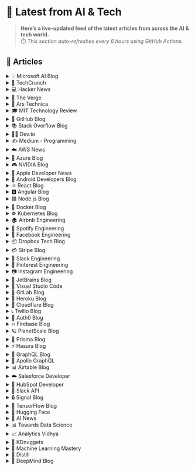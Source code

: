 # 📰 Latest from AI & Tech  

> **Here’s a live-updated feed of the latest articles from across the AI & tech world.**  
> ⏱️ *This section auto-refreshes every 6 hours using GitHub Actions.*

## 📰 Articles
<!-- BLOG-POST-LIST:START -->

<details>
<summary>💡 Microsoft AI Blog</summary>

- [A conversation with Kevin Scott: What’s next in AI](https://blogs.microsoft.com/ai/a-conversation-with-kevin-scott-whats-next-in-ai/) (2022-12-06)
- [From Hot Wheels to handling content: How brands are using Microsoft AI to be more productive and imaginative](https://blogs.microsoft.com/ai/from-hot-wheels-to-handling-content-how-brands-are-using-microsoft-ai-to-be-more-productive-and-imaginative/) (2022-10-12)
- [Microsoft open sources its ‘farm of the future’ toolkit](https://blogs.microsoft.com/ai/microsoft-open-sources-its-farm-of-the-future-toolkit/) (2022-10-06)
- [How data and AI will transform contact centres for financial services](https://cloudblogs.microsoft.com/industry-blog/en-gb/financial-services/2022/07/25/how-data-and-ai-will-transform-contact-centres-for-financial-services/) (2022-07-25)
- [AI-equipped drones study dolphins on the edge of extinction](https://news.microsoft.com/apac/features/ai-drones-dolphins-maui63/) (2022-07-21)

</details>

<details>
<summary>🚀 TechCrunch</summary>

- [Beware coworkers who produce AI-generated ‘workslop’](https://techcrunch.com/2025/09/27/beware-coworkers-who-produce-ai-generated-workslop/) (2025-09-27)
- [AI startup Friend spent more than $1M on all those subway ads](https://techcrunch.com/2025/09/27/ai-startup-friend-spent-more-than-1m-on-all-those-subway-ads/) (2025-09-27)
- [Trump demands Microsoft fire global affairs head Lisa Monaco](https://techcrunch.com/2025/09/27/trump-demands-microsoft-fire-global-affairs-head-lisa-monaco/) (2025-09-27)
- [How South Korea plans to best OpenAI, Google, others with homegrown AI ](https://techcrunch.com/2025/09/27/how-south-korea-plans-to-best-openai-google-others-with-homegrown-ai/) (2025-09-27)
- [Famed roboticist says humanoid robot bubble is doomed to burst](https://techcrunch.com/2025/09/26/famed-roboticist-says-humanoid-robot-bubble-is-doomed-to-burst/) (2025-09-27)

</details>

<details>
<summary>💻 Hacker News</summary>

- [UK government underwriting £1.5B loan to Jaguar Land Rover after cyber-attack](https://www.theguardian.com/business/2025/sep/27/jaguar-land-rover-plans-to-restart-engine-manufacturing-in-early-october-report-says) (2025-09-28)
- [Reports: EA set to be sold to private investors for up to $50B](https://arstechnica.com/gaming/2025/09/reports-ea-set-to-be-sold-to-private-investors-for-up-to-50-billion/) (2025-09-28)
- [Spending on AI Is at Epic Levels. Will It Ever Pay Off?](https://www.wsj.com/tech/ai/ai-bubble-building-spree-55ee6128) (2025-09-27)
- [Why Warm Countries Are Poorer](https://unchartedterritories.tomaspueyo.com/p/mountains) (2025-09-27)
- [Microwave weapon downs 49 drones with a single blast](https://newatlas.com/military/microwave-beam-anti-drone-weapon/) (2025-09-27)

</details>

<details>
<summary>📱 The Verge</summary>

- [Martin Shkreli can be sued for copying Wu-Tang’s one-of-a-kind record](https://www.theverge.com/news/787023/martin-shkreli-sued-for-copying-wu-tang-clan-record) (2025-09-27)
- [Switch 2 controllers and the OnePlus Watch 3 top our list of the best deals this week](https://www.theverge.com/tech/786564/nintendo-switch-2-easysmx-controller-oneplus-watch-3-deal-sale) (2025-09-27)
- [The strangest game of the year is a channel-surfing simulator](https://www.theverge.com/games/785848/blippo-plus-review-switch-steam) (2025-09-27)
- [Can Google be trusted without a break up?](https://www.theverge.com/policy/786930/google-doj-ad-tech-remedies-break-up-trust) (2025-09-27)
- [When this EV maker collapsed, its customers became the car company](https://www.theverge.com/transportation/785872/fisker-ocean-ownership-association-software-recall) (2025-09-27)

</details>

<details>
<summary>🔬 Ars Technica</summary>

- [The current war on science, and who’s behind it](https://arstechnica.com/science/2025/09/who-should-we-blame-for-the-current-war-on-science/) (2025-09-27)
- [Why LA Comic Con thought making an AI-powered Stan Lee hologram was a good idea](https://arstechnica.com/ai/2025/09/why-la-comic-con-thought-making-an-ai-powered-stan-lee-hologram-was-a-good-idea/) (2025-09-27)
- [Can AI detect hedgehogs from space? Maybe if you find brambles first.](https://arstechnica.com/ai/2025/09/can-ai-detect-hedgehogs-from-space-maybe-if-you-find-brambles-first/) (2025-09-26)
- [Woman hospitalized with pain and vomiting—diet soda cured her](https://arstechnica.com/health/2025/09/woman-hospitalized-with-pain-and-vomiting-a-diet-soda-cured-her/) (2025-09-26)
- [LG’s $1,800 TV for seniors makes misguided assumptions](https://arstechnica.com/gadgets/2025/09/lgs-1800-tv-for-seniors-comes-with-an-upcharge-and-ai-button/) (2025-09-26)

</details>

<details>
<summary>🎓 MIT Technology Review</summary>

- [US investigators are using AI to detect child abuse images made by AI](https://www.technologyreview.com/2025/09/26/1124343/us-investigators-are-using-ai-to-detect-child-abuse-images-made-by-ai/) (2025-09-26)
- [The Download: shoplifter-chasing drones, and Trump’s TikTok deal](https://www.technologyreview.com/2025/09/26/1124253/the-download-shoplifter-chasing-drones-and-trumps-tiktok-deal/) (2025-09-26)
- [Shoplifters could soon be chased down by drones](https://www.technologyreview.com/2025/09/25/1124088/shoplifters-could-soon-be-chased-down-by-drones/) (2025-09-25)
- [The Download: growing threats to vulnerable languages, and fact-checking Trump’s medical claims](https://www.technologyreview.com/2025/09/25/1124079/the-download-threats-vulnerable-languages-and-trump-medical-claims/) (2025-09-25)
- [Fusion power plants don’t exist yet, but they’re making money anyway](https://www.technologyreview.com/2025/09/25/1124050/fusion-future-funding/) (2025-09-25)

</details>

<details>
<summary>🐙 GitHub Blog</summary>

- [How GitHub protects developers from copyright enforcement overreach](https://github.blog/news-insights/policy-news-and-insights/how-github-protects-developers-from-copyright-enforcement-overreach/) (2025-09-26)
- [Kicking off Cybersecurity Awareness Month 2025: Researcher Spotlights and Enhanced Incentives](https://github.blog/security/vulnerability-research/kicking-off-cybersecurity-awareness-month-2025-researcher-spotlights-and-enhanced-incentives/) (2025-09-26)
- [Building beyond the browser: Keeley Hammond on Electron, open source, and the future of maintainership](https://github.blog/open-source/maintainers/building-beyond-the-browser-keeley-hammond-on-electron-open-source-and-the-future-of-maintainership/) (2025-09-25)
- [GitHub Copilot gets smarter at finding your code: Inside our new embedding model ](https://github.blog/news-insights/product-news/copilot-new-embedding-model-vs-code/) (2025-09-24)
- [Using AI to map hope for refugees with UNHCR, the UN Refugee Agency](https://github.blog/open-source/social-impact/using-ai-to-map-hope-for-refugees-with-unhcr-the-un-refugee-agency/) (2025-09-24)

</details>

<details>
<summary>📚 Stack Overflow Blog</summary>

- [Getting Backstage in front of a shifting dev experience](https://stackoverflow.blog/2025/09/26/getting-backstage-in-front-of-a-shifting-dev-experience/) (2025-09-26)
- [The history and future of software development (part 1)](https://stackoverflow.blog/2025/09/24/the-history-and-future-of-software-development-part-1/) (2025-09-24)
- [Democratizing your data access with AI agents](https://stackoverflow.blog/2025/09/23/democratizing-your-data-access-with-ai-agents/) (2025-09-23)
- [Off with your CMS’s head! Composability and security in headless CMS](https://stackoverflow.blog/2025/09/19/off-with-your-cms-s-head-composability-and-security-in-headless-cms/) (2025-09-19)
- [Stack Overflow is helping you learn to code with new resources](https://stackoverflow.blog/2025/09/18/stack-overflow-is-helping-you-learn-to-code-with-new-resources/) (2025-09-18)

</details>

<details>
<summary>👨‍💻 Dev.to</summary>

- [Streams de Dados: Processamento de Informações em Tempo Real](https://dev.to/programadriano/streams-de-dados-processamento-de-informacoes-em-tempo-real-2ccm) (2025-09-28)
- [Maximizing Your Development Skills: Proven Strategies for Continuous Learning](https://dev.to/mikeover/maximizing-your-development-skills-proven-strategies-for-continuous-learning-527l) (2025-09-28)
- [Crolite: filling the "Mojolicious::Lite" gap in the Cro ecosystem](https://dev.to/fco/crolite-filling-the-mojoliciouslite-gap-in-the-cro-ecosystem-4ebi) (2025-09-28)
- [Promise Hashes](https://dev.to/oculus42/promise-hashes-394j) (2025-09-28)
- [Architectures for Manufacturing Software: Quick Deployment in a Single Plant](https://dev.to/harshal_jaiswal_9867fe65b/architectures-for-manufacturing-software-quick-deployment-in-a-single-plant-5cj6) (2025-09-28)

</details>

<details>
<summary>✍️ Medium - Programming</summary>

- [Python’s Hidden Arsenal: Libraries and Patterns That Feel Like Superpowers](https://medium.com/codrift/pythons-hidden-arsenal-libraries-and-patterns-that-feel-like-superpowers-59153a299d5a?source=rss------programming-5) (2025-09-28)
- [Installing Python Packages with pip: A Guide for Data Analysts](https://medium.com/@rabailzaheer/installing-python-packages-with-pip-a-guide-for-data-analysts-c97ef149e916?source=rss------programming-5) (2025-09-28)
- [Go Map Iteration Behavior](https://medium.com/@AlexanderObregon/go-map-iteration-behavior-e33dee785cb4?source=rss------programming-5) (2025-09-28)
- [Replacing Vowels in Text with Java Code](https://medium.com/@AlexanderObregon/replacing-vowels-in-text-with-java-code-01085835e722?source=rss------programming-5) (2025-09-28)
- [Field Level Encryption in Spring Boot Database Records](https://medium.com/@AlexanderObregon/field-level-encryption-in-spring-boot-database-records-6cb56d9aae56?source=rss------programming-5) (2025-09-28)

</details>

<details>
<summary>☁️ AWS News</summary>

- [Accelerate AI agent development with the Nova Act IDE extension](https://aws.amazon.com/blogs/aws/accelerate-ai-agent-development-with-the-nova-act-ide-extension/) (2025-09-23)
- [AWS Weekly Roundup: Amazon Q Developer, AWS Step Functions, AWS Cloud Club Captain deadline, and more (September 22, 2025)](https://aws.amazon.com/blogs/aws/aws-weekly-roundup-amazon-q-developer-aws-step-functions-aws-cloud-club-captain-deadline-and-more-september-22-2025/) (2025-09-22)
- [Qwen models are now available in Amazon Bedrock](https://aws.amazon.com/blogs/aws/qwen-models-are-now-available-in-amazon-bedrock/) (2025-09-18)
- [DeepSeek-V3.1 model now available in Amazon Bedrock](https://aws.amazon.com/blogs/aws/deepseek-v3-1-now-available-in-amazon-bedrock/) (2025-09-18)
- [AWS named as a Leader in 2025 Gartner Magic Quadrant for Cloud-Native Application Platforms and Container Management](https://aws.amazon.com/blogs/aws/aws-named-as-a-leader-in-2025-gartner-magic-quadrant-for-cloud-native-application-platforms-and-container-management/) (2025-09-15)

</details>

<details>
<summary>🔵 Azure Blog</summary>

- [Introducing Microsoft Marketplace — Thousands of solutions. Millions of customers. One Marketplace.](https://blogs.microsoft.com/blog/2025/09/25/introducing-microsoft-marketplace-thousands-of-solutions-millions-of-customers-one-marketplace/) (2025-09-25)
- [Agent Factory: Designing the open agentic web stack](https://azure.microsoft.com/en-us/blog/agent-factory-designing-the-open-agentic-web-stack/) (2025-09-24)
- [How Azure Cobalt 100 VMs are powering real-world solutions, delivering performance and efficiency results](https://azure.microsoft.com/en-us/blog/how-azure-cobalt-100-vms-are-powering-real-world-solutions-delivering-performance-and-efficiency-results/) (2025-09-23)
- [Accelerate migration and modernization with agentic AI](https://azure.microsoft.com/en-us/blog/accelerate-migration-and-modernization-with-agentic-ai/) (2025-09-23)
- [Inside the world’s most powerful AI datacenter](https://blogs.microsoft.com/blog/2025/09/18/inside-the-worlds-most-powerful-ai-datacenter/) (2025-09-18)

</details>

<details>
<summary>🎮 NVIDIA Blog</summary>

- [‘Vietnam Puts AI at the Center of Its Economic Strategy,’ Deputy Director of the Vietnam National Innovation Center Says at NVIDIA AI Day Ho Chi Minh City](https://blogs.nvidia.com/blog/ai-day-ho-chi-minh-city/) (2025-09-25)
- [Pilots Wanted: Stream ‘Mecha BREAK’ on GeForce NOW](https://blogs.nvidia.com/blog/geforce-now-thursday-mecha-break/) (2025-09-25)
- [Open Secret: How NVIDIA Nemotron Models, Datasets and Techniques Fuel AI Development](https://blogs.nvidia.com/blog/nemotron-open-source-ai/) (2025-09-24)
- [Canada Goes All In on AI: NVIDIA Joins Nations’ Technology Leaders in Montreal to Shape Sovereign AI Strategy](https://blogs.nvidia.com/blog/canada-all-in/) (2025-09-24)
- [At Climate Week NYC, NVIDIA Details AI’s Key Role in Energy Efficiency](https://blogs.nvidia.com/blog/ai-energy-innovation-climate-research/) (2025-09-23)

</details>

<details>
<summary>🍎 Apple Developer News</summary>

- [Upcoming Currency Change in Bulgaria](https://developer.apple.com/news/?id=rbfp3bpb) (2025-09-25)
- [Get ready with the latest beta releases](https://developer.apple.com/news/?id=4uj8znqq) (2025-09-22)
- [App Store submissions now open for the latest OS releases](https://developer.apple.com/news/?id=6lxhtioi) (2025-09-09)
- [Hello Developer: September 2025](https://developer.apple.com/news/?id=6zd7a3al) (2025-09-02)
- [Awe dropping.](https://developer.apple.com/news/?id=p9nukitr) (2025-08-26)

</details>

<details>
<summary>🤖 Android Developers Blog</summary>

- [#WeArePlay: Meet the people building vibrant communities with their apps and games](https://android-developers.googleblog.com/2025/09/weareplay-meet-the-people-building-vibrant-communities-with-their-apps-and-games.html) (2025-09-24)
- [Introducing the Google Play Games Level Up program](https://android-developers.googleblog.com/2025/09/introducing-google-play-games-level-up.html) (2025-09-23)
- [Elevating media playback : A deep dive into Media3’s PreloadManager - Part 2](https://android-developers.googleblog.com/2025/09/a-deep-dive-into-media3-preloadmanager.html) (2025-09-22)
- [Gratitude's developers released 2X the amount of innovative experiments with the help of Gemini in Android Studio](https://android-developers.googleblog.com/2025/09/gratitudes-developers-released-2x.html) (2025-09-18)
- [#WeArePlay: Meet the people whose personal challenges inspired their apps and games.](https://android-developers.googleblog.com/2025/09/weareplay-meet-people-whose-personal.html) (2025-09-18)

</details>

<details>
<summary>⚛️ React Blog</summary>

- [React Labs: What We've Been Working On – June 2022](https://reactjs.org/blog/2022/06/15/react-labs-what-we-have-been-working-on-june-2022.html) (2022-06-15)
- [React v18.0](https://reactjs.org/blog/2022/03/29/react-v18.html) (2022-03-29)
- [How to Upgrade to React 18](https://reactjs.org/blog/2022/03/08/react-18-upgrade-guide.html) (2022-03-08)
- [React Conf 2021 Recap](https://reactjs.org/blog/2021/12/17/react-conf-2021-recap.html) (2021-12-17)
- [The Plan for React 18](https://reactjs.org/blog/2021/06/08/the-plan-for-react-18.html) (2021-06-08)

</details>

<details>
<summary>🅰️ Angular Blog</summary>

- [Beyond the Horizon: How Angular is Embracing AI for Next-Gen Apps](https://blog.angular.dev/beyond-the-horizon-how-angular-is-embracing-ai-for-next-gen-apps-7a7ed706e1a3?source=rss----447683c3d9a3---4) (2025-09-16)
- [Angular Summer Update 2025](https://blog.angular.dev/angular-summer-update-2025-1987592a0b42?source=rss----447683c3d9a3---4) (2025-08-29)
- [The Angular Custom Profiling Track is now available](https://blog.angular.dev/the-angular-custom-profiling-track-is-now-available-0f9d8d36218a?source=rss----447683c3d9a3---4) (2025-07-02)
- [Announcing Angular v20](https://blog.angular.dev/announcing-angular-v20-b5c9c06cf301?source=rss----447683c3d9a3---4) (2025-05-28)
- [Build AI-Powered Apps With Genkit and Angular](https://blog.angular.dev/build-ai-powered-apps-with-genkit-and-angular-707db8918c3a?source=rss----447683c3d9a3---4) (2025-03-18)

</details>

<details>
<summary>🟩 Node.js Blog</summary>

- [Node.js v24.9.0 (Current)](https://nodejs.org/en/blog/release/v24.9.0) (2025-09-25)
- [Node.js v22.20.0 (LTS)](https://nodejs.org/en/blog/release/v22.20.0) (2025-09-24)
- [Node.js v24.8.0 (Current)](https://nodejs.org/en/blog/release/v24.8.0) (2025-09-10)
- [Node.js v20.19.5 (LTS)](https://nodejs.org/en/blog/release/v20.19.5) (2025-09-03)
- [Node.js v22.19.0 (LTS)](https://nodejs.org/en/blog/release/v22.19.0) (2025-08-28)

</details>

<details>
<summary>🐳 Docker Blog</summary>

- [The Trust Paradox: When Your AI Gets Catfished](https://www.docker.com/blog/mcp-prompt-injection-trust-paradox/) (2025-09-26)
- [Introducing the Docker Premium Support and TAM service](https://www.docker.com/blog/introducing-the-docker-premium-support-and-tam-service/) (2025-09-25)
- [Run, Test, and Evaluate Models and MCP Locally with Docker + Promptfoo](https://www.docker.com/blog/evaluate-models-and-mcp-with-promptfoo-docker/) (2025-09-25)
- [MCP Horror Stories: The Drive-By Localhost Breach](https://www.docker.com/blog/mpc-horror-stories-cve-2025-49596-local-host-breach/) (2025-09-23)
- [Silent Component Updates & Redesigned Update Experience](https://www.docker.com/blog/docker-desktop-silent-component-updates/) (2025-09-19)

</details>

<details>
<summary>☸️ Kubernetes Blog</summary>

- [Announcing Changed Block Tracking API support (alpha)](https://kubernetes.io/blog/2025/09/25/csi-changed-block-tracking/) (2025-09-25)
- [Kubernetes v1.34: Pod Level Resources Graduated to Beta](https://kubernetes.io/blog/2025/09/22/kubernetes-v1-34-pod-level-resources/) (2025-09-22)
- [Kubernetes v1.34: Recovery From Volume Expansion Failure (GA)](https://kubernetes.io/blog/2025/09/19/kubernetes-v1-34-recover-expansion-failure/) (2025-09-19)
- [Kubernetes v1.34: DRA Consumable Capacity](https://kubernetes.io/blog/2025/09/18/kubernetes-v1-34-dra-consumable-capacity/) (2025-09-18)
- [Kubernetes v1.34: Pods Report DRA Resource Health](https://kubernetes.io/blog/2025/09/17/kubernetes-v1-34-pods-report-dra-resource-health/) (2025-09-17)

</details>

<details>
<summary>🏠 Airbnb Engineering</summary>

- [Building a Next-Generation Key-Value Store at Airbnb](https://medium.com/airbnb-engineering/building-a-next-generation-key-value-store-at-airbnb-0de8465ba354?source=rss----53c7c27702d5---4) (2025-09-24)
- [Viaduct, Five Years On: Modernizing the Data-Oriented Service Mesh](https://medium.com/airbnb-engineering/viaduct-five-years-on-modernizing-the-data-oriented-service-mesh-e66397c9e9a9?source=rss----53c7c27702d5---4) (2025-09-17)
- [Taming Service-Oriented Architecture Using A Data-Oriented Service Mesh](https://medium.com/airbnb-engineering/taming-service-oriented-architecture-using-a-data-oriented-service-mesh-da771a841344?source=rss----53c7c27702d5---4) (2025-09-16)
- [Migrating Airbnb’s JVM Monorepo to Bazel](https://medium.com/airbnb-engineering/migrating-airbnbs-jvm-monorepo-to-bazel-33f90eda51ec?source=rss----53c7c27702d5---4) (2025-08-13)
- [Seamless Istio Upgrades at Scale](https://medium.com/airbnb-engineering/seamless-istio-upgrades-at-scale-bcb0e49c5cf8?source=rss----53c7c27702d5---4) (2025-08-07)

</details>

<details>
<summary>🎵 Spotify Engineering</summary>

- [Beyond Winning: Spotify’s Experiments with Learning Framework](https://engineering.atspotify.com/2025/9/spotifys-experiments-with-learning-framework/) (2025-09-23)
- [Incident Report: Spotify Outage on April 16, 2025](https://engineering.atspotify.com/2025/5/incident-report-spotify-outage-on-april-16-2025/) (2025-05-09)
- [Celebrating Five Years of Backstage: From Open Source Project to Enterprise Business](https://engineering.atspotify.com/2025/4/celebrating-five-years-of-backstage/) (2025-04-23)
- [A Behind-the-Scenes Look at How We Release the Spotify App (Part 1)](https://engineering.atspotify.com/2025/4/how-we-release-the-spotify-app-part-1/) (2025-04-17)
- [An Insider’s Tips for Taking the Certified Backstage Associate (CBA) Exam](https://engineering.atspotify.com/2025/3/certified-backstage-associate-exam-tips/) (2025-03-25)

</details>

<details>
<summary>👥 Facebook Engineering</summary>

- [Networking at the Heart of AI — @Scale: Networking 2025 Recap](https://engineering.fb.com/2025/09/26/networking-traffic/networking-at-the-heart-of-ai-scale-networking-2025-recap/) (2025-09-26)
- [Video Streaming With the AV1 Video Codec in Mobile Devices](https://engineering.fb.com/2025/09/24/video-engineering/video-streaming-with-av1-video-codec-mobile-devices-meta-white-paper/) (2025-09-24)
- [Read Meta’s 2025 Sustainability Report](https://sustainability.atmeta.com/2025-sustainability-report/) (2025-09-12)
- [A New Ranking Framework for Better Notification Quality on Instagram](https://engineering.fb.com/2025/09/02/ml-applications/a-new-ranking-framework-for-better-notification-quality-on-instagram/) (2025-09-02)
- [Enabling Kotlin incremental compilation on Buck2](https://engineering.fb.com/2025/08/26/open-source/enabling-kotlin-incremental-compilation-on-buck2/) (2025-08-26)

</details>

<details>
<summary>📦 Dropbox Tech Blog</summary>

- [Hack Week 2025: How these engineers liquid-cooled a GPU server](https://dropbox.tech/culture/hack-week-2025-liquid-cooling-gpu-server) (2025-08-27)
- [Driving AI adoption at Dropbox: a conversation with CTO Ali Dasdan](https://dropbox.tech/culture/ai-adoption-productivity-dropbox-cto-ali-dasdan) (2025-08-19)
- [Making file encryption fast and secure for teams with advanced key management](https://dropbox.tech/security/file-encryption-teams-advanced-key-management) (2025-07-10)
- [Seventh-generation server hardware at Dropbox: our most efficient and capable architecture yet](https://dropbox.tech/infrastructure/seventh-generation-server-hardware) (2025-07-02)
- [How we brought multimedia search to Dropbox Dash](https://dropbox.tech/infrastructure/multimedia-search-dropbox-dash-evolution) (2025-05-29)

</details>

<details>
<summary>💳 Stripe Blog</summary>

- [High-growth companies stand out with flexible pricing](https://stripe.com/blog/high-growth-companies-stand-out-with-flexible-pricing) (2025-09-24)
- [How we built it: Real-time analytics for Stripe Billing](https://stripe.com/blog/how-we-built-it-real-time-analytics-for-stripe-billing) (2025-09-16)
- [A framework for pricing AI products](https://stripe.com/blog/a-framework-for-pricing-ai-products) (2025-09-11)
- [Introducing Tempo, the payments-first blockchain](https://tempo.xyz/launch-announcement) (2025-09-04)
- [The conversion paradox: 3DS trends in regulated markets](https://stripe.com/blog/3ds-trends-in-regulated-markets) (2025-08-26)

</details>

<details>
<summary>💬 Slack Engineering</summary>

- [Building Slack’s Anomaly Event Response](https://slack.engineering/building-slacks-anomaly-event-response/) (2025-09-04)
- [Optimizing Our E2E Pipeline](https://slack.engineering/speedup-e2e-testing/) (2025-04-14)
- [How we built enterprise search to be secure and private](https://slack.engineering/how-we-built-enterprise-search-to-be-secure-and-private/) (2025-03-07)
- [Automated Accessibility Testing at Slack](https://slack.engineering/automated-accessibility-testing-at-slack/) (2025-01-07)
- [Migration Automation: Easing the Jenkins → GHA shift with help from AI](https://slack.engineering/migration-automation-easing-the-jenkins-%e2%86%92-gha-shift-with-help-from-ai/) (2024-12-16)

</details>

<details>
<summary>📌 Pinterest Engineering</summary>

- [Next Gen Data Processing at Massive Scale At Pinterest With Moka (Part 2 of 2)](https://medium.com/pinterest-engineering/next-gen-data-processing-at-massive-scale-at-pinterest-with-moka-part-2-of-2-d0210ded34e0?source=rss-ef81ef829bcb------2) (2025-09-10)
- [Developer Experience at Pinterest: The Journey to PinConsole](https://medium.com/pinterest-engineering/developer-experience-at-pinterest-the-journey-to-pinconsole-b34ac9e3bdd9?source=rss-ef81ef829bcb------2) (2025-08-22)
- [Debugging the One-in-a-Million Failure: Migrating Pinterest’s Search Infrastructure to Kubernetes](https://medium.com/pinterest-engineering/debugging-the-one-in-a-million-failure-migrating-pinterests-search-infrastructure-to-kubernetes-bef9af9dabf4?source=rss-ef81ef829bcb------2) (2025-07-16)
- [Next Gen Data Processing at Massive Scale At Pinterest With Moka (Part 1 of 2)](https://medium.com/pinterest-engineering/next-gen-data-processing-at-massive-scale-at-pinterest-with-moka-part-1-of-2-39a36d5e82c4?source=rss-ef81ef829bcb------2) (2025-07-11)
- [Scaling Pinterest ML Infrastructure with Ray: From Training to End-to-End ML Pipelines](https://medium.com/pinterest-engineering/scaling-pinterest-ml-infrastructure-with-ray-from-training-to-end-to-end-ml-pipelines-4038b9e837a0?source=rss-ef81ef829bcb------2) (2025-06-24)

</details>

<details>
<summary>📷 Instagram Engineering</summary>

- [The Instagram Engineering Blog has a new location](https://instagram-engineering.com/the-instagram-engineering-blog-has-a-new-location-85de9ab8d90f?source=rss----37dc2a3034f2---4) (2022-07-12)
- [Five things I learned about working on content quality at Instagram](https://instagram-engineering.com/five-things-i-learned-about-working-on-content-quality-at-instagram-5031b1342bea?source=rss----37dc2a3034f2---4) (2020-01-25)
- [Instagram Data Saver Mode](https://instagram-engineering.com/instagram-data-saver-mode-ffb01fd5a6bd?source=rss----37dc2a3034f2---4) (2019-12-13)
- [Powered by AI: Instagram’s Explore recommender system](https://instagram-engineering.com/powered-by-ai-instagrams-explore-recommender-system-7ca901d2a882?source=rss----37dc2a3034f2---4) (2019-11-26)
- [10 Questions with Shupin Mao, Well-being tech lead](https://instagram-engineering.com/10-questions-with-shupin-mao-well-being-tech-lead-3b19f19b168d?source=rss----37dc2a3034f2---4) (2019-11-08)

</details>

<details>
<summary>💎 JetBrains Blog</summary>

- [How Java Open-Source Projects Use IntelliJ IDEA: Real-World Examples – Part 2](https://blog.jetbrains.com/blog/2025/09/26/how-java-open-source-projects-use-intellij-idea-real-world-examples-part-2/) (2025-09-26)
- [Continuing Positive Impact: This Year’s AI4SE Interns in their New Roles at JetBrains](https://blog.jetbrains.com/research/2025/09/ai4se-interns-employees-part-2/) (2025-09-25)
- [Rider Roadmap: What to Expect From the Upcoming Updates and Releases](https://blog.jetbrains.com/dotnet/2025/09/25/rider-rider-roadmap-2025-3/) (2025-09-25)
- [Why Is Python So Popular in 2025?](https://blog.jetbrains.com/pycharm/2025/09/why-is-python-so-popular/) (2025-09-24)
- [The Kotlin AI Stack: Build AI Agents With Koog, Code Smarter With Junie, and More](https://blog.jetbrains.com/kotlin/2025/09/the-kotlin-ai-stack-build-ai-agents-with-koog-code-smarter-with-junie-and-more/) (2025-09-24)

</details>

<details>
<summary>📝 Visual Studio Code</summary>

- [Introducing auto model selection (preview)](https://code.visualstudio.com/blogs/2025/09/15/autoModelSelection) (2025-09-15)
- [August 2025 (version 1.104)](https://code.visualstudio.com/updates/v1_104) (2025-09-11)
- [VS Code Dev Days – Join an event near you to learn about AI-assisted development](https://code.visualstudio.com/blogs/2025/08/27/vscode-dev-days) (2025-08-26)
- [July 2025 (version 1.103)](https://code.visualstudio.com/updates/v1_103) (2025-08-07)
- [Command GitHub's Coding Agent from VS Code](https://code.visualstudio.com/blogs/2025/07/17/copilot-coding-agent) (2025-07-17)

</details>

<details>
<summary>🦊 GitLab Blog</summary>

- [GitLab Duo Agent Platform adds support for Model Context Protocol](https://about.gitlab.com/blog/duo-agent-platform-with-mcp/) (2025-09-26)
- [GitLab named a Leader in the 2025 Gartner Magic Quadrant for DevOps Platforms](https://about.gitlab.com/blog/gitlab-named-a-leader-in-the-2025-gartner-magic-quadrant-for-devops-platforms/) (2025-09-25)
- [GitLab 18.4: AI-native development with automation and insight](https://about.gitlab.com/blog/gitlab-18-4-ai-native-development-with-automation-and-insight/) (2025-09-23)
- [A comprehensive guide to GitLab DAST](https://about.gitlab.com/blog/comprehensive-guide-to-gitlab-dast/) (2025-09-17)
- [GitLab named a Leader in the 2025 Gartner Magic Quadrant for AI Code Assistants](https://about.gitlab.com/blog/gitlab-named-a-leader-in-the-2025-gartner-magic-quadrant-for-ai-code-assistants/) (2025-09-17)

</details>

<details>
<summary>💜 Heroku Blog</summary>

- [Heroku AI Studio is Your Workspace for Smarter, Faster AI Apps](https://www.heroku.com/blog/heroku-ai-studio-workspace-for-smarter-faster-ai-apps/) (2025-09-17)
- [Securing Salesforce Integrations with Heroku AppLink](https://www.heroku.com/blog/securing-salesforce-integrations-with-heroku-applink/) (2025-09-10)
- [Triage and Fix with Confidence: heroku run and OTel on Heroku Fir](https://www.heroku.com/blog/heroku-run-and-otel-on-heroku-fir/) (2025-09-08)
- [Corrective Action Update for the Heroku June 10th Outage](https://www.heroku.com/blog/corrective-action-update-june-10-outage/) (2025-09-05)
- [Discover How Heroku’s AI PaaS Delivers Real-World Results at Dreamforce](https://www.heroku.com/blog/heroku-ai-paas-dreamforce-2025/) (2025-09-04)

</details>

<details>
<summary>🔶 Cloudflare Blog</summary>

- [Cloudflare just got faster and more secure, powered by Rust](https://blog.cloudflare.com/20-percent-internet-upgrade/) (2025-09-26)
- [Introducing Observatory and Smart Shield — see how the world sees your website, and make it faster in one click](https://blog.cloudflare.com/introducing-observatory-and-smart-shield/) (2025-09-26)
- [Monitoring AS-SETs and why they matter](https://blog.cloudflare.com/monitoring-as-sets-and-why-they-matter/) (2025-09-26)
- [An AI Index for all our customers](https://blog.cloudflare.com/an-ai-index-for-all-our-customers/) (2025-09-26)
- [Introducing new regional Internet traffic and Certificate Transparency insights on Cloudflare Radar](https://blog.cloudflare.com/new-regional-internet-traffic-and-certificate-transparency-insights-on-radar/) (2025-09-26)

</details>

<details>
<summary>📞 Twilio Blog</summary>

- [
Building an OmniChannel Experience: Context Aware Interactions using Salesforce Integration
](
https://www.twilio.com/en-us/blog/developers/tutorials/integrations/building-an-omnichannel-experience--context-aware-interactions-u
) (2025-09-26)
- [
Announcing Twilio Docs Support for llms.txt and Markdown
](
https://www.twilio.com/en-us/blog/developers/docs-llms-txt-markdown-support
) (2025-09-26)
- [
Twilio named to the IDC FinTech Rankings 2025 Enterprise Top 50
](
https://www.twilio.com/en-us/blog/insights/twilio-named-IDC-FinTech-Rankings-2025-Enterprise-Top-50
) (2025-09-26)
- [
Behind the builder: Tanise Love, Senior Employee Impact Manager
](
https://www.twilio.com/en-us/blog/company/spotlights/behind-the-builder-tanise-love-twilio
) (2025-09-24)
- [
Manage a List of Safe Phone Numbers in PHP with Twilio Verify's Safe List API
](
https://www.twilio.com/en-us/blog/developers/tutorials/manage-list-of-safe-phone-numbers-php-with-twilio-verify-safe-list-api
) (2025-09-23)

</details>

<details>
<summary>🔐 Auth0 Blog</summary>

- [Announcing Auth0 for AI Agents: Powering the Future of AI, Securely](https://auth0.com/blog/announcing-auth0-for-ai-agents-powering-the-future-of-ai-securely/) (2025-09-25)
- [Detecting Signup Fraud: 3 Ways to Use Auth0 Logs to Protect Your Business](https://auth0.com/blog/detecting-signup-fraud-3-ways-to-use-auth0-logs-to-protect-your-business/) (2025-09-24)
- [Shopify + Auth0: A New Era for Retail Customer Identity](https://auth0.com/blog/shopify-auth0-a-new-era-for-retail-customer-identity/) (2025-09-23)
- [Introducing Transaction Metadata for Auth0 Actions](https://auth0.com/blog/introducing-transaction-metadata-for-auth0-actions/) (2025-09-22)
- [Implementing DPoP with Auth0](https://auth0.com/blog/implementing-dpop-with-auth0/) (2025-09-18)

</details>

<details>
<summary>🔥 Firebase Blog</summary>

- [#FirebaserFriday: Frank van Puffelen](http://firebase.googleblog.com/2022/02/meet-firebaser-Puf.html) (2022-03-18)
- [How Firebase Performance Monitoring optimized app startup time](http://firebase.googleblog.com/2022/03/how-Firebase-Performance-Monitoring-optimized-app-startup-time.html) (2022-03-09)
- [Using Machine Learning to optimize mobile game experiences](http://firebase.googleblog.com/2022/02/custom-ondevice-machine-learning.html) (2022-02-15)
- [Accept Payments with Cloud Firestore and Google Pay](http://firebase.googleblog.com/2022/02/accept-payments-with-Cloud-Firestore-and-Google-Pay.html) (2022-02-11)
- [Everything you need to know about Remote Config’s latest personalization feature](http://firebase.googleblog.com/2022/01/remote-config-personalization-overview.html) (2022-01-26)

</details>

<details>
<summary>🪐 PlanetScale Blog</summary>

- [Partnering with Cloudflare to bring you the fastest globally distributed applications](https://planetscale.com/blog/partnering-with-cloudflare-fastest-applications) (2025-09-24)
- [Processes and Threads](https://planetscale.com/blog/processes-and-threads) (2025-09-24)
- [PlanetScale for Postgres is now GA](https://planetscale.com/blog/planetscale-for-postgres-is-generally-available) (2025-09-22)
- [Postgres High Availability with CDC](https://planetscale.com/blog/postgres-ha-with-cdc) (2025-09-12)
- [Announcing Neki](https://planetscale.com/blog/announcing-neki) (2025-08-11)

</details>

<details>
<summary>🔷 Prisma Blog</summary>

- [Key takeaways from the Discover Data DX virtual event](https://www.prisma.io/blog/datadx-event-recap-z5Pcp6HzBz5m) (2023-12-13)
- [Prisma Accelerate now in General Availability](https://www.prisma.io/blog/accelerate-ga-release-I9cQM6bSf2g6) (2023-10-26)
- [Support for Serverless Database Drivers in Prisma ORM Is Now in Preview](https://www.prisma.io/blog/serverless-database-drivers-KML1ehXORxZV) (2023-10-06)
- [Launching the Data DX Manifesto: Shaping a new paradigm in data-driven development](https://www.prisma.io/blog/datadx-manifesto-ikgyqj170k8h) (2023-10-05)
- [SQLite on the Edge: Prisma Support for Turso is in Early Access](https://www.prisma.io/blog/prisma-turso-ea-support-rXGd_Tmy3UXX) (2023-09-28)

</details>

<details>
<summary>⚡ Hasura Blog</summary>

- [Data access layer: Unlocking the full potential of financial data](https://hasura.io/blog/data-access-layer-unlocking-the-full-potential-of-financial-data/) (2025-03-24)
- [Time-traveling through your data architecture: Using data agents to understand change](https://hasura.io/blog/time-traveling-through-your-data-architecture-using-data-agents-to-understand-change/) (2025-03-19)
- [Data products, data contracts: A new model for data management in financial services](https://hasura.io/blog/data-products-data-contracts-a-new-model-for-data-management-in-financial-services/) (2025-03-18)
- [How PromptQL achieves 100% accuracy for AI on enterprise data](https://hasura.io/blog/how-promptql-achieves-100-accuracy-for-ai-on-enterprise-data/) (2025-03-11)
- [Hasura: Powerful access control on MongoDB data](https://hasura.io/blog/hasura-powerful-access-control-on-mongodb-data/) (2025-03-05)

</details>

<details>
<summary>🔗 GraphQL Blog</summary>

- [Introducing the New GraphQL.org: A Decade of Evolution, Redesigned](https://graphql.org/blog/2025-09-08-announcing-graphqldotorg) (2025-09-08)
- [Announcing the September 2025 Edition of the GraphQL Specification](https://graphql.org/blog/2025-09-08-september-edition) (2025-09-08)
- [GraphQL: Supercharging AI](https://graphql.org/blog/2025-07-03-graphql-supercharging-ai) (2025-07-03)
- [📣 May 2025 GraphQL Foundation Board Meeting Recap](https://graphql.org/blog/2025-06-27-governing-board-recap) (2025-06-27)
- [GraphQL.js Docs Updates, April - May 2025](https://graphql.org/blog/2025-06-26-docs-updates) (2025-06-26)

</details>

<details>
<summary>🚀 Apollo GraphQL</summary>

- [Smart Schema Discovery: How Apollo MCP Server Maximizes AI Context Efficiency](https://www.apollographql.com/blog/smart-schema-discovery-how-apollo-mcp-server-maximizes-ai-context-efficiency) (2025-09-17)
- [Apollo Client 4.0: A Leaner and Cleaner GraphQL Client with No Compromises](https://www.apollographql.com/blog/announcing-apollo-client-4-0) (2025-09-03)
- [How Indeed’s Bold Bet on Parallel API Platforms Paid Off](https://www.apollographql.com/blog/how-indeeds-bold-bet-on-parallel-api-platforms-paid-off) (2025-09-02)
- [MCP Server Builder Drop: July Highlights from San Francisco and New York](https://www.apollographql.com/blog/mcp-server-builder-drop-july-highlights-from-san-francisco-and-new-york) (2025-08-12)
- [Introducing Authorization for Apollo MCP Server: Secure AI Access to Your GraphQL APIs](https://www.apollographql.com/blog/introducing-authorization-for-apollo-mcp-server) (2025-08-08)

</details>

<details>
<summary>📊 Airtable Blog</summary>

- [Automate 5X more work at the same cost with Airtable AI](https://blog.airtable.com/airtable-ai-price-change/) (2025-05-14)
- [Airtable is now available in AWS Marketplace](https://blog.airtable.com/airtable-available-in-aws-marketplace/) (2024-11-12)
- [It’s time to change the way we build digital products. Introducing, ProductCentral.](https://blog.airtable.com/change-way-build-digital-products/) (2024-10-15)
- [New capabilities to unlock agility at scale](https://blog.airtable.com/launching-new-capabilities-for-the-enterprise/) (2024-09-26)
- [Product in the age of AI: Three bold predictions for the future of product management](https://blog.airtable.com/future-of-product-management/) (2024-09-05)

</details>

<details>
<summary>☁️ Salesforce Developer</summary>

- [Inside ApexGuru: Agentic Code Fixing](https://developer.salesforce.com/blogs/2025/09/inside-apexguru-agentic-code-fixing.html) (2025-09-25)
- [Connect Data Cloud to Snowflake Using Salesforce IDP](https://developer.salesforce.com/blogs/2025/09/connect-data-cloud-to-snowflake-using-salesforce-idp.html) (2025-09-24)
- [Take a Deep Dive into Metadata API Deployments](https://developer.salesforce.com/blogs/2025/09/take-a-deep-dive-into-metadata-api-deployments.html) (2025-09-23)
- [Build a Cited Web Search Agent with Agentforce](https://developer.salesforce.com/blogs/2025/09/build-a-cited-web-search-agent-with-agentforce.html) (2025-09-18)
- [The Developer’s Guide to Dreamforce 2025](https://developer.salesforce.com/blogs/2025/09/developers-guide-dreamforce-2025.html) (2025-09-17)

</details>

<details>
<summary>🧡 HubSpot Developer</summary>

- [Building Omnichannel Customer Connections at HubSpot: A Look Under the Hood](https://developers.hubspot.com/blog/building-omnichannel-customer-connections-at-hubspot) (2025-09-25)
- [From Legacy Apps to Platform Speed: Building with the New Developer Platform](https://developers.hubspot.com/blog/from-legacy-apps-to-platform-speed-building-with-developer-platform) (2025-09-23)
- [Navigating the Reimagined Marketplace for App Developers](https://developers.hubspot.com/blog/reimagined-marketplace-for-app-developers) (2025-09-03)
- [Fall Spotlight 2025: A Look at Tools for Developers](https://developers.hubspot.com/blog/a-look-at-tools-for-developers) (2025-09-02)
- [Build Faster, Deliver Smarter: Introducing the HubSpot Developer Platform](https://developers.hubspot.com/blog/introducing-hubspot-developer-platform) (2025-09-02)

</details>

<details>
<summary>💬 Slack API</summary>

- [RACI Model Explained: Definition, Benefits, and How to Use It](https://slack.com/blog/productivity/raci-model-explained-definition-benefits-and-how-to-use-it) (2025-09-26)
- [Enterprise Data Security: A Guide to Protecting Your Organization](https://slack.com/blog/transformation/enterprise-data-security-a-guide-to-protecting-your-organization) (2025-09-26)
- [Why Every Modern Team Needs a Work OS](https://slack.com/blog/productivity/why-every-modern-team-needs-a-work-os) (2025-09-26)
- [How to Choose the Right Communication Model for Every Team](https://slack.com/blog/collaboration/communication-model) (2025-09-24)
- [Best Methods for Prioritizing Tasks and Projects at Work](https://slack.com/blog/productivity/best-methods-for-prioritizing-tasks-and-projects-at-work) (2025-09-24)

</details>

<details>
<summary>🔒 Signal Blog</summary>

- [Introducing Signal Secure Backups](https://signal.org/blog/introducing-secure-backups/) (2025-09-08)
- [By Default, Signal Doesn't Recall](https://signal.org/blog/signal-doesnt-recall/) (2025-05-21)
- [A Synchronized Start for Linked Devices](https://signal.org/blog/a-synchronized-start-for-linked-devices/) (2025-01-27)
- [Improving Private Signal Calls: Call Links & More](https://signal.org/blog/call-links/) (2024-11-11)
- [Proxy Please: Help People Connect to Signal](https://signal.org/blog/proxy-please/) (2024-08-09)

</details>

<details>
<summary>🧠 TensorFlow Blog</summary>

- [What's new in TensorFlow 2.20](https://blog.tensorflow.org/2025/08/whats-new-in-tensorflow-2-20.html) (2025-08-19)
- [What's new in TensorFlow 2.19](https://blog.tensorflow.org/2025/03/whats-new-in-tensorflow-2-19.html) (2025-03-13)
- [Introducing Wake Vision: A High-Quality, Large-Scale Dataset for TinyML Computer Vision Applications](https://blog.tensorflow.org/2024/12/introducing-wake-vision-new-dataset-for-person-detection-in-tinyml.html) (2024-12-05)
- [MLSysBook.AI: Principles and Practices of Machine Learning Systems Engineering](https://blog.tensorflow.org/2024/11/mlsysbookai-principles-and-practices-of-machine-learning-systems-engineering.html) (2024-11-19)
- [What's new in TensorFlow 2.18](https://blog.tensorflow.org/2024/10/whats-new-in-tensorflow-218.html) (2024-10-28)

</details>

<details>
<summary>🤗 Hugging Face</summary>

- [Swift Transformers Reaches 1.0 — and Looks to the Future](https://huggingface.co/blog/swift-transformers) (2025-09-26)
- [Smol2Operator: Post-Training GUI Agents for Computer Use](https://huggingface.co/blog/smol2operator) (2025-09-23)
- [Gaia2 and ARE: Empowering the community to study agents](https://huggingface.co/blog/gaia2) (2025-09-22)
- [Scaleway on Hugging Face Inference Providers 🔥](https://huggingface.co/blog/inference-providers-scaleway) (2025-09-19)
- [Democratizing AI Safety with RiskRubric.ai](https://huggingface.co/blog/riskrubric) (2025-09-18)

</details>

<details>
<summary>🤖 AI News</summary>

- [CAMIA privacy attack reveals what AI models memorise](https://www.artificialintelligence-news.com/news/camia-privacy-attack-reveals-what-ai-models-memorise/) (2025-09-26)
- [Ethical cybersecurity practice reshapes enterprise security in 2025](https://www.artificialintelligence-news.com/news/manageengine-ethical-cybersecurity-2025/) (2025-09-26)
- [Samsung benchmarks real productivity of enterprise AI models](https://www.artificialintelligence-news.com/news/samsung-benchmarks-real-productivity-enterprise-ai-models/) (2025-09-25)
- [Inside Huawei’s plan to make thousands of AI chips think like one computer](https://www.artificialintelligence-news.com/news/huawei-ai-chips-superpod-technology/) (2025-09-25)
- [Generative AI in retail: Adoption comes at high security cost](https://www.artificialintelligence-news.com/news/generative-ai-in-retail-adoption-high-security-cost/) (2025-09-24)

</details>

<details>
<summary>📊 Towards Data Science</summary>

- [Learning Triton One Kernel At a Time: Vector Addition](https://towardsdatascience.com/learning-triton-one-kernel-at-a-time-vector-addition/) (2025-09-27)
- [What Clients Really Ask for in AI Projects](https://towardsdatascience.com/what-clients-really-ask-for-in-ai-projects/) (2025-09-27)
- [Building Fact-Checking Systems: Catching Repeating False Claims Before They Spread](https://towardsdatascience.com/building-fact-checking-systems-catching-repeating-false-claims-before-they-spread/) (2025-09-26)
- [Why MissForest Fails in Prediction Tasks: A Key Limitation You Need to Keep in Mind](https://towardsdatascience.com/why-missforest-fails-in-prediction-tasks-a-key-limitation-you-need-to-know/) (2025-09-26)
- [Using Vision Language Models to Process Millions of Documents](https://towardsdatascience.com/using-vision-language-models-to-process-millions-of-documents/) (2025-09-26)

</details>

<details>
<summary>📈 Analytics Vidhya</summary>

- [Build Your Own Comic Generator using OpenAI + Gemini](https://www.analyticsvidhya.com/blog/2025/09/build-comic-generator-using-openai-gemini/) (2025-09-27)
- [Wild ChatGPT “Pulse” Update Will Forever Change the Way You Use AI](https://www.analyticsvidhya.com/blog/2025/09/chatgpt-pulse-update-ai/) (2025-09-26)
- [Guide to Host your Resume on your Own Static Website](https://www.analyticsvidhya.com/blog/2025/09/host-resume-on-website/) (2025-09-26)
- [Integrating Monte Carlo Simulation in Excel for Risk Modeling using Python](https://www.analyticsvidhya.com/blog/2025/09/python-monte-carlo-simulation-in-excel/) (2025-09-26)
- [10 Best Laptops for AI Engineers and Developers under ₹1.5 Lakhs](https://www.analyticsvidhya.com/blog/2025/09/laptops-for-ai-engineers-and-developers/) (2025-09-25)

</details>

<details>
<summary>💎 KDnuggets</summary>

- [Building Machine Learning Application with Django](https://www.kdnuggets.com/building-machine-learning-application-with-django) (2025-09-26)
- [Nano Banana Practical Prompting & Usage Guide](https://www.kdnuggets.com/nano-banana-practical-prompting-usage-guide) (2025-09-26)
- [What Is Big Tech’s Influence on AI Development?](https://www.kdnuggets.com/2025/09/what-is-big-techs-influence-on-ai-development) (2025-09-25)
- [How to Build and Publish a Docker Image to Docker Hub](https://www.kdnuggets.com/how-to-build-and-publish-a-docker-image-to-docker-hub) (2025-09-25)
- [10 Useful Python One-Liners for Data Engineering](https://www.kdnuggets.com/10-useful-python-one-liners-for-data-engineering) (2025-09-25)

</details>

<details>
<summary>🎯 Machine Learning Mastery</summary>

- [Why and When to Use Sentence Embeddings Over Word Embeddings](https://machinelearningmastery.com/why-and-when-to-use-sentence-embeddings-over-word-embeddings/) (2025-09-26)
- [5 AI Agent Projects for Beginners](https://machinelearningmastery.com/5-ai-agent-projects-for-beginners/) (2025-09-25)
- [Beyond Vector Search: 5 Next-Gen RAG Retrieval Strategies](https://machinelearningmastery.com/beyond-vector-search-5-next-gen-rag-retrieval-strategies/) (2025-09-24)
- [Bagging vs Boosting vs Stacking: Which Ensemble Method Wins in 2025?](https://machinelearningmastery.com/bagging-vs-boosting-vs-stacking-which-ensemble-method-wins-in-2025/) (2025-09-23)
- [10 Machine Learning Newsletters to Stay Informed](https://machinelearningmastery.com/10-machine-learning-newsletters-to-stay-informed/) (2025-09-22)

</details>

<details>
<summary>🔬 Distill</summary>

- [Understanding Convolutions on Graphs](https://distill.pub/2021/understanding-gnns) (2021-09-02)
- [A Gentle Introduction to Graph Neural Networks](https://distill.pub/2021/gnn-intro) (2021-09-02)
- [Distill Hiatus](https://distill.pub/2021/distill-hiatus) (2021-07-02)
- [Adversarial Reprogramming of Neural Cellular Automata](https://distill.pub/selforg/2021/adversarial) (2021-05-06)
- [Weight Banding](https://distill.pub/2020/circuits/weight-banding) (2021-04-08)

</details>

<details>
<summary>🧠 DeepMind Blog</summary>

- [Gemini Robotics 1.5 brings AI agents into the physical world](https://deepmind.google/discover/blog/gemini-robotics-15-brings-ai-agents-into-the-physical-world/) (2025-09-25)
- [Strengthening our Frontier Safety Framework](https://deepmind.google/discover/blog/strengthening-our-frontier-safety-framework/) (2025-09-22)
- [Discovering new solutions to century-old problems in fluid dynamics](https://deepmind.google/discover/blog/discovering-new-solutions-to-century-old-problems-in-fluid-dynamics/) (2025-09-18)
- [Gemini achieves gold-level performance at the International Collegiate Programming Contest World Finals](https://deepmind.google/discover/blog/gemini-achieves-gold-level-performance-at-the-international-collegiate-programming-contest-world-finals/) (2025-09-17)
- [VaultGemma: The world's most capable differentially private LLM](https://deepmind.google/discover/blog/vaultgemma-the-worlds-most-capable-differentially-private-llm/) (2025-09-12)

</details>
<!-- BLOG-POST-LIST:END -->
